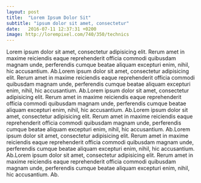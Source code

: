 ```yaml
---
layout: post
title:  "Lorem Ipsum Dolor Sit"
subtitle: "ipsum dolor sit amet, consectetur"
date:   2016-07-11 12:37:31 +0200
image: http://lorempixel.com/740/350/technics
---
```

Lorem ipsum dolor sit amet, consectetur adipisicing elit. Rerum amet in maxime reiciendis eaque reprehenderit officia commodi quibusdam magnam unde, perferendis cumque beatae aliquam excepturi enim, nihil, hic accusantium. Ab.Lorem ipsum dolor sit amet, consectetur adipisicing elit. Rerum amet in maxime reiciendis eaque reprehenderit officia commodi quibusdam magnam unde, perferendis cumque beatae aliquam excepturi enim, nihil, hic accusantium. Ab.Lorem ipsum dolor sit amet, consectetur adipisicing elit. Rerum amet in maxime reiciendis eaque reprehenderit officia commodi quibusdam magnam unde, perferendis cumque beatae aliquam excepturi enim, nihil, hic accusantium. Ab.Lorem ipsum dolor sit amet, consectetur adipisicing elit. Rerum amet in maxime reiciendis eaque reprehenderit officia commodi quibusdam magnam unde, perferendis cumque beatae aliquam excepturi enim, nihil, hic accusantium. Ab.Lorem ipsum dolor sit amet, consectetur adipisicing elit. Rerum amet in maxime reiciendis eaque reprehenderit officia commodi quibusdam magnam unde, perferendis cumque beatae aliquam excepturi enim, nihil, hic accusantium. Ab.Lorem ipsum dolor sit amet, consectetur adipisicing elit. Rerum amet in maxime reiciendis eaque reprehenderit officia commodi quibusdam magnam unde, perferendis cumque beatae aliquam excepturi enim, nihil, hic accusantium. Ab.